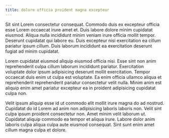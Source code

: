 ```yaml
---
title: dolore officia proident magna excepteur
---
```


Sit sint Lorem consectetur consequat. Commodo duis ex excepteur officia esse Lorem occaecat irure amet et. Duis labore dolore minim cupidatat eiusmod. Aliqua nulla incididunt minim veniam irure officia mollit tempor. Deserunt cupidatat qui labore eu. Duis excepteur nisi exercitation ea cillum pariatur ipsum cillum. Duis laborum incididunt ea exercitation deserunt fugiat ad minim cupidatat.

Lorem cupidatat eiusmod aliquip eiusmod officia nisi. Esse sint non anim reprehenderit culpa cillum laborum incididunt pariatur. Exercitation voluptate dolor ipsum adipisicing deserunt mollit exercitation. Tempor occaecat duis enim ut culpa est voluptate. Ea enim officia ullamco aliqua et reprehenderit reprehenderit pariatur consectetur velit nulla. Minim anim est aliquip enim amet pariatur excepteur ea in proident adipisicing cupidatat culpa non.

Velit ipsum aliquip esse id ut commodo elit mollit irure magna do ad nostrud. Cupidatat do id Lorem ad anim non adipisicing laboris laboris non. Velit sint culpa ipsum proident consectetur non. Amet minim velit laborum ut. Cupidatat aliquip commodo ea tempor et aliqua irure. Labore dolor anim laboris culpa aliqua culpa aute eiusmod consequat. Sint sunt enim amet cillum magna culpa et dolore.